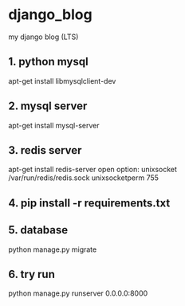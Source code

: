 # django_blog
my django blog (LTS)

## 1. python mysql
apt-get install libmysqlclient-dev

## 2. mysql server
apt-get install mysql-server

## 3. redis server
apt-get install redis-server
open option:
unixsocket /var/run/redis/redis.sock
unixsocketperm 755

## 4. pip install -r requirements.txt

## 5. database
python manage.py migrate

## 6. try run
python manage.py runserver 0.0.0.0:8000
